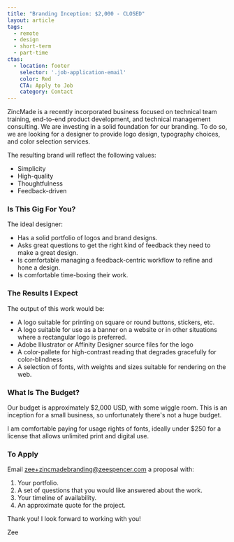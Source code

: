 ```yaml
---
title: "Branding Inception: $2,000 - CLOSED"
layout: article
tags:
  - remote
  - design
  - short-term
  - part-time
ctas:
  - location: footer
    selector: '.job-application-email'
    color: Red
    CTA: Apply to Job
    category: Contact
---
```


ZincMade is a recently incorporated business focused on technical team training,
end-to-end product development, and technical management consulting. We are
investing in a solid foundation for our branding. To do so, we are looking for a
designer to provide logo design, typography choices, and color selection
services.

The resulting brand will reflect the following values:

* Simplicity
* High-quality
* Thoughtfulness
* Feedback-driven

### Is This Gig For You?

The ideal designer:

* Has a solid portfolio of logos and brand designs.
* Asks great questions to get the right kind of feedback they need to make a
  great design.
* Is comfortable managing a feedback-centric workflow to refine and hone a
  design.
* Is comfortable time-boxing their work.


### The Results I Expect

The output of this work would be:

* A logo suitable for printing on square or round buttons, stickers, etc.
* A logo suitable for use as a banner on a website or in other situations where
  a rectangular logo is preferred.
* Adobe Illustrator or Affinity Designer source files for the logo
* A color-pallete for high-contrast reading that degrades gracefully for
  color-blindness
* A selection of fonts, with weights and sizes suitable for rendering on the
  web.


### What Is The Budget?

Our budget is approximately $2,000 USD, with some wiggle room. This is an
inception for a small business, so unfortunately there's not a huge budget.

I am comfortable paying for usage rights of fonts, ideally under $250 for a
license that allows unlimited print and digital use.

### To Apply

Email <a class="job-application-email" href="mailto:
zee+zincmadebranding@zeespencer.com">zee+zincmadebranding@zeespencer.com</a> a
proposal with:

1. Your portfolio.
2. A set of questions that you would like answered about the work.
3. Your timeline of availability.
4. An approximate quote for the project.

Thank you! I look forward to working with you!

Zee
